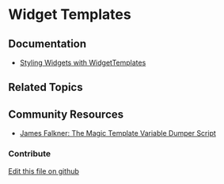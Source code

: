 # Widget Templates

## Documentation

* [Styling Widgets with WidgetTemplates](https://portal.liferay.dev/docs/7-2/user/-/knowledge_base/u/styling-widgets-with-widget-templates)

## Related Topics


## Community Resources

* [James Falkner: The Magic Template Variable Dumper Script](https://liferay.dev/blogs/-/blogs/the-magic-template-variable-dumper-script-for-liferay-7)

### Contribute

[Edit this file on github](https://github.com/olafk/controlpanel-documentation-docs/blob/master/md/72en/com_liferay_dynamic_data_mapping_web_portlet_PortletDisplayTemplatePortlet.md)
